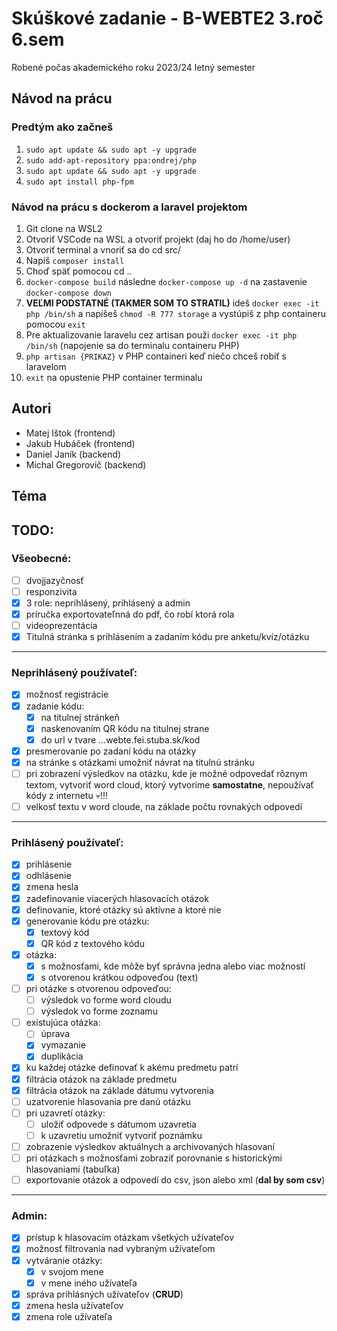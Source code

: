 # Skúškové zadanie - B-WEBTE2 3.roč 6.sem

Robené počas akademického roku 2023/24 letný semester

## Návod na prácu

### Predtým ako začneš

1. `sudo apt update && sudo apt -y upgrade`
2. `sudo add-apt-repository ppa:ondrej/php`
3. `sudo apt update && sudo apt -y upgrade`
4. `sudo apt install php-fpm`

### Návod na prácu s dockerom a laravel projektom

1. Git clone na WSL2
2. Otvoriť VSCode na WSL a otvoriť projekt (daj ho do /home/user)
3. Otvoriť terminal a vnoriť sa do cd src/
4. Napíš `composer install`
5. Choď späť pomocou cd ..
6. `docker-compose build` následne `docker-compose up -d` na zastavenie `docker-compose down`
7. <b>VEĽMI PODSTATNÉ (TAKMER SOM TO STRATIL)</b> ideš `docker exec -it php /bin/sh` a napíšeš `chmod -R 777 storage` a vystúpiš z php containeru pomocou `exit`
8. Pre aktualizovanie laravelu cez artisan použi `docker exec -it php /bin/sh` (napojenie sa do terminalu containeru PHP)
9. `php artisan {PRIKAZ}` v PHP containeri keď niečo chceš robiť s laravelom
10. `exit` na opustenie PHP container terminalu

## Autori

-   Matej Ištok (frontend)
-   Jakub Hubáček (frontend)
-   Daniel Janík (backend)
-   Michal Gregorovič (backend)


## Téma

## TODO:

### Všeobecné:

-   [ ] dvojjazyčnosť
-   [ ] responzivita
-   [x] 3 role: neprihlásený, prihlásený a admin
-   [x] príručka exportovateľnná do pdf, čo robí ktorá rola
-   [ ] videoprezentácia
-   [x] Titulná stránka s prihlásením a zadaním kódu pre anketu/kvíz/otázku

---

### Neprihlásený používateľ:

-   [x] možnosť registrácie
-   [x] zadanie kódu:
    -   [x] na titulnej stránkeň
    -   [x] naskenovaním QR kódu na titulnej strane
    -   [x] do url v tvare ...webte.fei.stuba.sk/kod
-   [x] presmerovanie po zadaní kódu na otázky
-   [x] na stránke s otázkami umožniť návrat na titulnú stránku
-   [ ] pri zobrazení výsledkov na otázku, kde je možné odpovedať rôznym textom, vytvoriť word cloud, ktorý vytvoríme **samostatne**, nepoužívať kódy z internetu :skull:!!!
-   [ ] velkosť textu v word cloude, na základe počtu rovnakých odpovedí

---

### Prihlásený používateľ:

-   [x] prihlásenie
-   [x] odhlásenie
-   [x] zmena hesla
-   [x] zadefinovanie viacerých hlasovacích otázok
-   [x] definovanie, ktoré otázky sú aktívne a ktoré nie
-   [x] generovanie kódu pre otázku:
    -   [x] textový kód
    -   [x] QR kód z textového kódu
-   [x] otázka:
    -   [x] s možnosťami, kde môže byť správna jedna alebo viac možností
    -   [x] s otvorenou krátkou odpoveďou (text)
-   [ ] pri otázke s otvorenou odpoveďou:
    -   [ ] výsledok vo forme word cloudu
    -   [ ] výsledok vo forme zoznamu
-   [ ] existujúca otázka:
    -   [ ] úprava
    -   [x] vymazanie
    -   [x] duplikácia
-   [x] ku každej otázke definovať k akému predmetu patrí
-   [x] filtrácia otázok na základe predmetu
-   [x] filtrácia otázok na základe dátumu vytvorenia
-   [ ] uzatvorenie hlasovania pre danú otázku
-   [ ] pri uzavretí otázky:
    -   [ ] uložiť odpovede s dátumom uzavretia
    -   [ ] k uzavretiu umožniť vytvoriť poznámku
-   [ ] zobrazenie výsledkov aktuálnych a archivovaných hlasovaní
-   [ ] pri otázkach s možnosťami zobraziť porovnanie s historickými hlasovaniami (tabuľka)
-   [ ] exportovanie otázok a odpovedí do csv, json alebo xml (**dal by som csv**)

---

### Admin:

-   [x] prístup k hlasovacím otázkam všetkých užívateľov
-   [x] možnosť filtrovania nad vybraným užívateľom
-   [x] vytváranie otázky:
    -   [x] v svojom mene
    -   [x] v mene iného užívateľa
-   [x] správa prihlásných užívateľov (**CRUD**)
-   [x] zmena hesla užívateľov
-   [x] zmena role užívateľa
